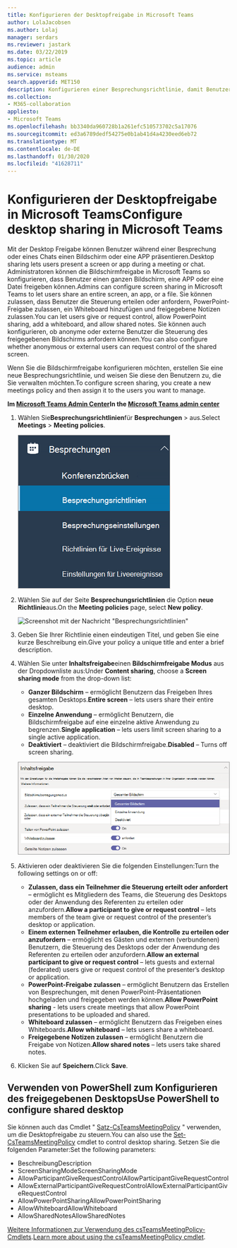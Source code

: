 ```yaml
---
title: Konfigurieren der Desktopfreigabe in Microsoft Teams
author: LolaJacobsen
ms.author: Lolaj
manager: serdars
ms.reviewer: jastark
ms.date: 03/22/2019
ms.topic: article
audience: admin
ms.service: msteams
search.appverid: MET150
description: Konfigurieren einer Besprechungsrichtlinie, damit Benutzer ihre Desktops in Teams-Chats oder-Besprechungen freigeben können
ms.collection:
- M365-collaboration
appliesto:
- Microsoft Teams
ms.openlocfilehash: bb3340da960728b1a261efc510573702c5a17076
ms.sourcegitcommit: ed3a6789dedf54275e0b1ab41d4a4230eed6eb72
ms.translationtype: MT
ms.contentlocale: de-DE
ms.lasthandoff: 01/30/2020
ms.locfileid: "41628711"
---
```

<a name="configure-desktop-sharing-in-microsoft-teams"></a><span data-ttu-id="e5b8f-103">Konfigurieren der Desktopfreigabe in Microsoft Teams</span><span class="sxs-lookup"><span data-stu-id="e5b8f-103">Configure desktop sharing in Microsoft Teams</span></span>
============================================

<span data-ttu-id="e5b8f-104">Mit der Desktop Freigabe können Benutzer während einer Besprechung oder eines Chats einen Bildschirm oder eine APP präsentieren.</span><span class="sxs-lookup"><span data-stu-id="e5b8f-104">Desktop sharing lets users present a screen or app during a meeting or chat.</span></span> <span data-ttu-id="e5b8f-105">Administratoren können die Bildschirmfreigabe in Microsoft Teams so konfigurieren, dass Benutzer einen ganzen Bildschirm, eine APP oder eine Datei freigeben können.</span><span class="sxs-lookup"><span data-stu-id="e5b8f-105">Admins can configure screen sharing in Microsoft Teams to let users share an entire screen, an app, or a file.</span></span> <span data-ttu-id="e5b8f-106">Sie können zulassen, dass Benutzer die Steuerung erteilen oder anfordern, PowerPoint-Freigabe zulassen, ein Whiteboard hinzufügen und freigegebene Notizen zulassen.</span><span class="sxs-lookup"><span data-stu-id="e5b8f-106">You can let users give or request control, allow PowerPoint sharing, add a whiteboard, and allow shared notes.</span></span> <span data-ttu-id="e5b8f-107">Sie können auch konfigurieren, ob anonyme oder externe Benutzer die Steuerung des freigegebenen Bildschirms anfordern können.</span><span class="sxs-lookup"><span data-stu-id="e5b8f-107">You can also configure whether anonymous or external users can request control of the shared screen.</span></span>

<span data-ttu-id="e5b8f-108">Wenn Sie die Bildschirmfreigabe konfigurieren möchten, erstellen Sie eine neue Besprechungsrichtlinie, und weisen Sie diese den Benutzern zu, die Sie verwalten möchten.</span><span class="sxs-lookup"><span data-stu-id="e5b8f-108">To configure screen sharing, you create a new meetings policy and then assign it to the users you want to manage.</span></span>

<span data-ttu-id="e5b8f-109">**Im [Microsoft Teams Admin Center](https://admin.teams.microsoft.com/)**</span><span class="sxs-lookup"><span data-stu-id="e5b8f-109">**In the [Microsoft Teams admin center](https://admin.teams.microsoft.com/)**</span></span>

1. <span data-ttu-id="e5b8f-110">Wählen Sie**Besprechungsrichtlinien**für **Besprechungen** > aus.</span><span class="sxs-lookup"><span data-stu-id="e5b8f-110">Select **Meetings** > **Meeting policies**.</span></span>

    ![Screenshot mit ausgewählten Besprechungsrichtlinien](media/configure-desktop-sharing-image1.png)

2. <span data-ttu-id="e5b8f-112">Wählen Sie auf der Seite **Besprechungsrichtlinien** die Option **neue Richtlinie**aus.</span><span class="sxs-lookup"><span data-stu-id="e5b8f-112">On the **Meeting policies** page, select **New policy**.</span></span>

    ![Screenshot mit der Nachricht "Besprechungsrichtlinien"](media/configure-desktop-sharing-image2.png)

3. <span data-ttu-id="e5b8f-114">Geben Sie Ihrer Richtlinie einen eindeutigen Titel, und geben Sie eine kurze Beschreibung ein.</span><span class="sxs-lookup"><span data-stu-id="e5b8f-114">Give your policy a unique title and enter a brief description.</span></span>

4. <span data-ttu-id="e5b8f-115">Wählen Sie unter **Inhaltsfreigabe**einen **Bildschirmfreigabe Modus** aus der Dropdownliste aus:</span><span class="sxs-lookup"><span data-stu-id="e5b8f-115">Under **Content sharing**, choose a **Screen sharing mode** from the drop-down list:</span></span>

   - <span data-ttu-id="e5b8f-116">**Ganzer Bildschirm** – ermöglicht Benutzern das Freigeben Ihres gesamten Desktops.</span><span class="sxs-lookup"><span data-stu-id="e5b8f-116">**Entire screen** – lets users share their entire desktop.</span></span>
   - <span data-ttu-id="e5b8f-117">**Einzelne Anwendung** – ermöglicht Benutzern, die Bildschirmfreigabe auf eine einzelne aktive Anwendung zu begrenzen.</span><span class="sxs-lookup"><span data-stu-id="e5b8f-117">**Single application** – lets users limit screen sharing to a single active application.</span></span>
   - <span data-ttu-id="e5b8f-118">**Deaktiviert** – deaktiviert die Bildschirmfreigabe.</span><span class="sxs-lookup"><span data-stu-id="e5b8f-118">**Disabled** – Turns off screen sharing.</span></span>

    ![Screenshot mit Optionen für den Freigabemodus](media/configure-desktop-sharing-image3.png)

5. <span data-ttu-id="e5b8f-120">Aktivieren oder deaktivieren Sie die folgenden Einstellungen:</span><span class="sxs-lookup"><span data-stu-id="e5b8f-120">Turn the following settings on or off:</span></span>

    - <span data-ttu-id="e5b8f-121">**Zulassen, dass ein Teilnehmer die Steuerung erteilt oder anfordert** – ermöglicht es Mitgliedern des Teams, die Steuerung des Desktops oder der Anwendung des Referenten zu erteilen oder anzufordern.</span><span class="sxs-lookup"><span data-stu-id="e5b8f-121">**Allow a participant to give or request control** – lets members of the team give or request control of the presenter’s desktop or application.</span></span>
    - <span data-ttu-id="e5b8f-122">**Einem externen Teilnehmer erlauben, die Kontrolle zu erteilen oder anzufordern** – ermöglicht es Gästen und externen (verbundenen) Benutzern, die Steuerung des Desktops oder der Anwendung des Referenten zu erteilen oder anzufordern.</span><span class="sxs-lookup"><span data-stu-id="e5b8f-122">**Allow an external participant to give or request control** – lets guests and external (federated) users give or request control of the presenter’s desktop or application.</span></span>
    - <span data-ttu-id="e5b8f-123">**PowerPoint-Freigabe zulassen** – ermöglicht Benutzern das Erstellen von Besprechungen, mit denen PowerPoint-Präsentationen hochgeladen und freigegeben werden können.</span><span class="sxs-lookup"><span data-stu-id="e5b8f-123">**Allow PowerPoint sharing** - lets users create meetings that allow PowerPoint presentations to be uploaded and shared.</span></span>
    - <span data-ttu-id="e5b8f-124">**Whiteboard zulassen** – ermöglicht Benutzern das Freigeben eines Whiteboards.</span><span class="sxs-lookup"><span data-stu-id="e5b8f-124">**Allow whiteboard** – lets users share a whiteboard.</span></span>
    - <span data-ttu-id="e5b8f-125">**Freigegebene Notizen zulassen** – ermöglicht Benutzern die Freigabe von Notizen.</span><span class="sxs-lookup"><span data-stu-id="e5b8f-125">**Allow shared notes** – lets users take shared notes.</span></span>

6. <span data-ttu-id="e5b8f-126">Klicken Sie auf **Speichern**.</span><span class="sxs-lookup"><span data-stu-id="e5b8f-126">Click **Save**.</span></span>

## <a name="use-powershell-to-configure-shared-desktop"></a><span data-ttu-id="e5b8f-127">Verwenden von PowerShell zum Konfigurieren des freigegebenen Desktops</span><span class="sxs-lookup"><span data-stu-id="e5b8f-127">Use PowerShell to configure shared desktop</span></span>

<span data-ttu-id="e5b8f-128">Sie können auch das Cmdlet " [Satz-CsTeamsMeetingPolicy](https://docs.microsoft.com/powershell/module/skype/set-csteamsmeetingpolicy?view=skype-ps) " verwenden, um die Desktopfreigabe zu steuern.</span><span class="sxs-lookup"><span data-stu-id="e5b8f-128">You can also use the [Set-CsTeamsMeetingPolicy](https://docs.microsoft.com/powershell/module/skype/set-csteamsmeetingpolicy?view=skype-ps) cmdlet to control desktop sharing.</span></span> <span data-ttu-id="e5b8f-129">Setzen Sie die folgenden Parameter:</span><span class="sxs-lookup"><span data-stu-id="e5b8f-129">Set the following parameters:</span></span>

- <span data-ttu-id="e5b8f-130">Beschreibung</span><span class="sxs-lookup"><span data-stu-id="e5b8f-130">Description</span></span>
- <span data-ttu-id="e5b8f-131">ScreenSharingMode</span><span class="sxs-lookup"><span data-stu-id="e5b8f-131">ScreenSharingMode</span></span>
- <span data-ttu-id="e5b8f-132">AllowParticipantGiveRequestControl</span><span class="sxs-lookup"><span data-stu-id="e5b8f-132">AllowParticipantGiveRequestControl</span></span>
- <span data-ttu-id="e5b8f-133">AllowExternalParticipantGiveRequestControl</span><span class="sxs-lookup"><span data-stu-id="e5b8f-133">AllowExternalParticipantGiveRequestControl</span></span>
- <span data-ttu-id="e5b8f-134">AllowPowerPointSharing</span><span class="sxs-lookup"><span data-stu-id="e5b8f-134">AllowPowerPointSharing</span></span>
- <span data-ttu-id="e5b8f-135">AllowWhiteboard</span><span class="sxs-lookup"><span data-stu-id="e5b8f-135">AllowWhiteboard</span></span>
- <span data-ttu-id="e5b8f-136">AllowSharedNotes</span><span class="sxs-lookup"><span data-stu-id="e5b8f-136">AllowSharedNotes</span></span>

<span data-ttu-id="e5b8f-137">[Weitere Informationen zur Verwendung des csTeamsMeetingPolicy-Cmdlets](https://docs.microsoft.com/powershell/module/skype/set-csteamsmeetingpolicy?view=skype-ps).</span><span class="sxs-lookup"><span data-stu-id="e5b8f-137">[Learn more about using the csTeamsMeetingPolicy cmdlet](https://docs.microsoft.com/powershell/module/skype/set-csteamsmeetingpolicy?view=skype-ps).</span></span>

